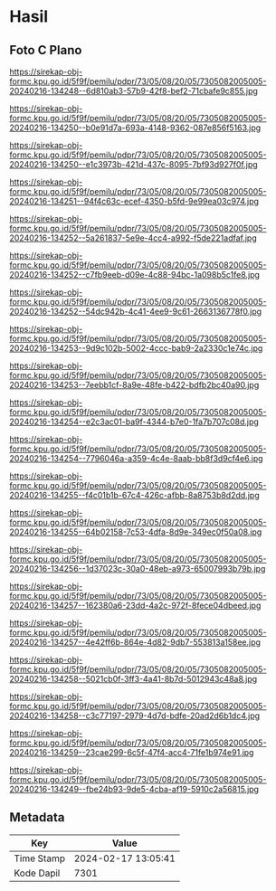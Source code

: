 # Hasil

## Foto C Plano

https://sirekap-obj-formc.kpu.go.id/5f9f/pemilu/pdpr/73/05/08/20/05/7305082005005-20240216-134248--6d810ab3-57b9-42f8-bef2-71cbafe9c855.jpg

https://sirekap-obj-formc.kpu.go.id/5f9f/pemilu/pdpr/73/05/08/20/05/7305082005005-20240216-134250--b0e91d7a-693a-4148-9362-087e856f5163.jpg

https://sirekap-obj-formc.kpu.go.id/5f9f/pemilu/pdpr/73/05/08/20/05/7305082005005-20240216-134250--e1c3973b-421d-437c-8095-7bf93d927f0f.jpg

https://sirekap-obj-formc.kpu.go.id/5f9f/pemilu/pdpr/73/05/08/20/05/7305082005005-20240216-134251--94f4c63c-ecef-4350-b5fd-9e99ea03c974.jpg

https://sirekap-obj-formc.kpu.go.id/5f9f/pemilu/pdpr/73/05/08/20/05/7305082005005-20240216-134252--5a261837-5e9e-4cc4-a992-f5de221adfaf.jpg

https://sirekap-obj-formc.kpu.go.id/5f9f/pemilu/pdpr/73/05/08/20/05/7305082005005-20240216-134252--c7fb9eeb-d09e-4c88-94bc-1a098b5c1fe8.jpg

https://sirekap-obj-formc.kpu.go.id/5f9f/pemilu/pdpr/73/05/08/20/05/7305082005005-20240216-134252--54dc942b-4c41-4ee9-9c61-2663136778f0.jpg

https://sirekap-obj-formc.kpu.go.id/5f9f/pemilu/pdpr/73/05/08/20/05/7305082005005-20240216-134253--9d9c102b-5002-4ccc-bab9-2a2330c1e74c.jpg

https://sirekap-obj-formc.kpu.go.id/5f9f/pemilu/pdpr/73/05/08/20/05/7305082005005-20240216-134253--7eebb1cf-8a9e-48fe-b422-bdfb2bc40a90.jpg

https://sirekap-obj-formc.kpu.go.id/5f9f/pemilu/pdpr/73/05/08/20/05/7305082005005-20240216-134254--e2c3ac01-ba9f-4344-b7e0-1fa7b707c08d.jpg

https://sirekap-obj-formc.kpu.go.id/5f9f/pemilu/pdpr/73/05/08/20/05/7305082005005-20240216-134254--7796046a-a359-4c4e-8aab-bb8f3d9cf4e6.jpg

https://sirekap-obj-formc.kpu.go.id/5f9f/pemilu/pdpr/73/05/08/20/05/7305082005005-20240216-134255--f4c01b1b-67c4-426c-afbb-8a8753b8d2dd.jpg

https://sirekap-obj-formc.kpu.go.id/5f9f/pemilu/pdpr/73/05/08/20/05/7305082005005-20240216-134255--64b02158-7c53-4dfa-8d9e-349ec0f50a08.jpg

https://sirekap-obj-formc.kpu.go.id/5f9f/pemilu/pdpr/73/05/08/20/05/7305082005005-20240216-134256--1d37023c-30a0-48eb-a973-65007993b79b.jpg

https://sirekap-obj-formc.kpu.go.id/5f9f/pemilu/pdpr/73/05/08/20/05/7305082005005-20240216-134257--162380a6-23dd-4a2c-972f-8fece04dbeed.jpg

https://sirekap-obj-formc.kpu.go.id/5f9f/pemilu/pdpr/73/05/08/20/05/7305082005005-20240216-134257--4e42ff6b-864e-4d82-9db7-553813a158ee.jpg

https://sirekap-obj-formc.kpu.go.id/5f9f/pemilu/pdpr/73/05/08/20/05/7305082005005-20240216-134258--5021cb0f-3ff3-4a41-8b7d-5012943c48a8.jpg

https://sirekap-obj-formc.kpu.go.id/5f9f/pemilu/pdpr/73/05/08/20/05/7305082005005-20240216-134258--c3c77197-2979-4d7d-bdfe-20ad2d6b1dc4.jpg

https://sirekap-obj-formc.kpu.go.id/5f9f/pemilu/pdpr/73/05/08/20/05/7305082005005-20240216-134259--23cae299-6c5f-47f4-acc4-71fe1b974e91.jpg

https://sirekap-obj-formc.kpu.go.id/5f9f/pemilu/pdpr/73/05/08/20/05/7305082005005-20240216-134249--fbe24b93-9de5-4cba-af19-5910c2a56815.jpg


## Metadata

| Key        | Value               |
| ---------- | ------------------- |
| Time Stamp | 2024-02-17 13:05:41 |
| Kode Dapil | 7301                |



